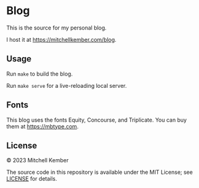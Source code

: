 # Blog

This is the source for my personal blog.

I host it at https://mitchellkember.com/blog.

## Usage

Run `make` to build the blog.

Run `make serve` for a live-reloading local server.

## Fonts

This blog uses the fonts Equity, Concourse, and Triplicate. You can buy them at https://mbtype.com.

## License

© 2023 Mitchell Kember

The source code in this repository is available under the MIT License; see [LICENSE](LICENSE.md) for details.
